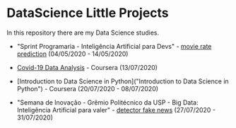 # DataScience Little Projects

In this repository there are my Data Science studies.

- "Sprint Programaria - Inteligência Artificial para Devs" - [movie rate prediction](SprintPrograMaria_IA) (04/05/2020 - 14/05/2020)

- [Covid-19 Data Analysis](Covid-19-Data-Analysis_Coursera) - Coursera (13/07/2020)

- [Introduction to Data Science in Python]("Introduction to Data Science in Python") - Coursera (20/07/2020 - 08/07/2020)

- "Semana de Inovação - Grêmio Politécnico da USP - Big Data: Inteligência Artificial para valer" - [detector fake news](Workshop_bigdata-master) (27/07/2020 - 31/07/2020)